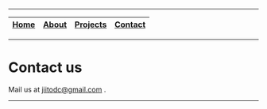 
---

| [Home](README.md) | [About](About.md) | [Projects](Projects.md) | [Contact](Contact.md) |
|:--:|:--:|:--:|:--:|

---

# Contact us

Mail us at jiitodc@gmail.com .

---